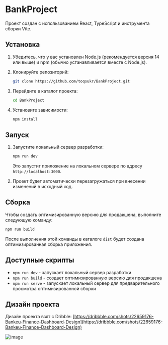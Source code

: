 # BankProject

Проект создан с использованием React, TypeScript и инструмента сборки Vite.

## Установка

1. Убедитесь, что у вас установлен Node.js (рекомендуется версия 14 или выше) и npm (обычно устанавливается вместе с Node.js).

2. Клонируйте репозиторий:

    ```bash
    git clone https://github.com/toqsukr/BankProject.git
    ```

3. Перейдите в каталог проекта:

    ```bash
    cd BankProject
    ```

4. Установите зависимости:

    ```bash
    npm install
    ```

## Запуск

1. Запустите локальный сервер разработки:

    ```bash
    npm run dev
    ```

    Это запустит приложение на локальном сервере по адресу `http://localhost:3000`.

2. Проект будет автоматически перезагружаться при внесении изменений в исходный код.

## Сборка

Чтобы создать оптимизированную версию для продакшена, выполните следующую команду:

```bash
npm run build
```

После выполнения этой команды в каталоге `dist` будет создана оптимизированная сборка приложения.

## Доступные скрипты

-   `npm run dev` - запускает локальный сервер разработки
-   `npm run build` - создает оптимизированную версию для продакшена
-   `npm run serve` - запускает локальный сервер для предварительного просмотра оптимизированной сборки

## Дизайн проекта

Дизайн проекта взят с Dribble: [https://dribbble.com/shots/22659176-Bankeu-Finance-Dashboard-Design](https://dribbble.com/shots/22659176-Bankeu-Finance-Dashboard-Design)

![image](https://github.com/toqsukr/BankProject/assets/72607622/8cb12bed-4419-4c21-9866-e266176a346e)

